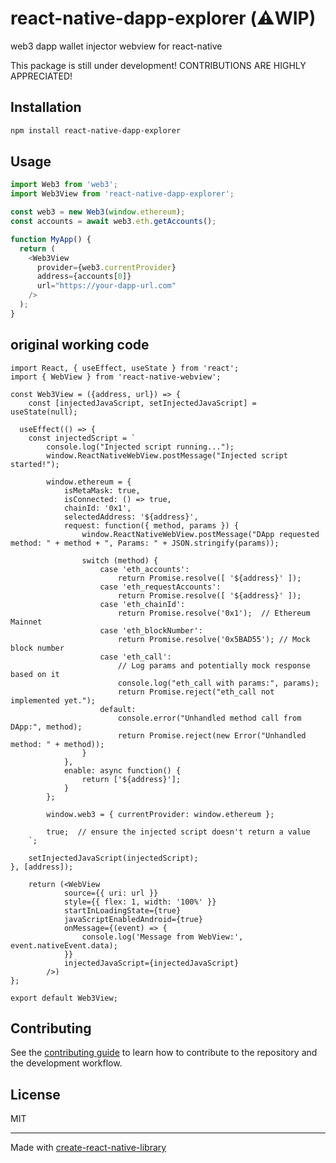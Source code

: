 # react-native-dapp-explorer (⚠️WIP)

web3 dapp wallet injector webview for react-native

This package is still under development! CONTRIBUTIONS ARE HIGHLY APPRECIATED!

## Installation

```sh
npm install react-native-dapp-explorer
```

## Usage

```js
import Web3 from 'web3';
import Web3View from 'react-native-dapp-explorer';

const web3 = new Web3(window.ethereum);
const accounts = await web3.eth.getAccounts();

function MyApp() {
  return (
    <Web3View
      provider={web3.currentProvider}
      address={accounts[0]}
      url="https://your-dapp-url.com"
    />
  );
}
```

## original working code
```
import React, { useEffect, useState } from 'react';
import { WebView } from 'react-native-webview';

const Web3View = ({address, url}) => {
    const [injectedJavaScript, setInjectedJavaScript] = useState(null);

  useEffect(() => {
    const injectedScript = `
        console.log("Injected script running...");
        window.ReactNativeWebView.postMessage("Injected script started!");

        window.ethereum = {
            isMetaMask: true,
            isConnected: () => true,
            chainId: '0x1',
            selectedAddress: '${address}',
            request: function({ method, params }) {
                window.ReactNativeWebView.postMessage("DApp requested method: " + method + ", Params: " + JSON.stringify(params));

                switch (method) {
                    case 'eth_accounts':
                        return Promise.resolve([ '${address}' ]);
                    case 'eth_requestAccounts':
                        return Promise.resolve([ '${address}' ]);
                    case 'eth_chainId':
                        return Promise.resolve('0x1');  // Ethereum Mainnet
                    case 'eth_blockNumber':
                        return Promise.resolve('0x5BAD55'); // Mock block number
                    case 'eth_call':
                        // Log params and potentially mock response based on it
                        console.log("eth_call with params:", params);
                        return Promise.reject("eth_call not implemented yet.");
                    default:
                        console.error("Unhandled method call from DApp:", method);
                        return Promise.reject(new Error("Unhandled method: " + method));
                }
            },
            enable: async function() {
                return ['${address}'];
            }
        };

        window.web3 = { currentProvider: window.ethereum };

        true;  // ensure the injected script doesn't return a value
    `;

    setInjectedJavaScript(injectedScript);
}, [address]);

    return (<WebView
            source={{ uri: url }}
            style={{ flex: 1, width: '100%' }}
            startInLoadingState={true}
            javaScriptEnabledAndroid={true}
            onMessage={(event) => {
                console.log('Message from WebView:', event.nativeEvent.data);
            }}
            injectedJavaScript={injectedJavaScript}
        />)
};

export default Web3View;
```

## Contributing

See the [contributing guide](CONTRIBUTING.md) to learn how to contribute to the repository and the development workflow.

## License

MIT

---

Made with [create-react-native-library](https://github.com/callstack/react-native-builder-bob)
